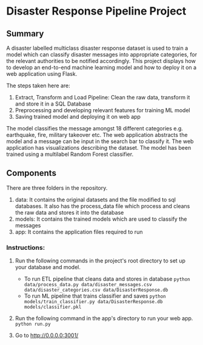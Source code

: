 # Disaster Response Pipeline Project

## Summary

A disaster labelled multiclass disaster response dataset is used to train a model which can classify disaster messages into appropriate categories, for the relevant authorities to be notified accordingly. This project displays how to develop an end-to-end machine learning model and how to deploy it on a web application using Flask. 

The steps taken here are:
1. Extract, Transform and Load Pipeline: Clean the raw data, transform it and store it in a SQL Database
2. Preprocessing and developing relevant features for training ML model
3. Saving trained model and deploying it on web app 

The model classifies the message amongst 18 different categories e.g. earthquake, fire, military takeover etc. The web application abstracts the model and a message can be input in the search bar to classify it. The web application has visualizations describing the dataset. The model has been trained using a multilabel Random Forest classifier.

## Components

There are three folders in the repository.

1. data: It contains the original datasets and the file modified to sql databases. It also has the process_data file which process and cleans the raw data and stores it into the database
2. models: It contains the trained models which are used to classify the messages
3. app: It contains the application files required to run


### Instructions:

1. Run the following commands in the project's root directory to set up your database and model.

    - To run ETL pipeline that cleans data and stores in database
        `python data/process_data.py data/disaster_messages.csv data/disaster_categories.csv data/DisasterResponse.db`
    - To run ML pipeline that trains classifier and saves
        `python models/train_classifier.py data/DisasterResponse.db models/classifier.pkl`

2. Run the following command in the app's directory to run your web app.
    `python run.py`

3. Go to http://0.0.0.0:3001/

